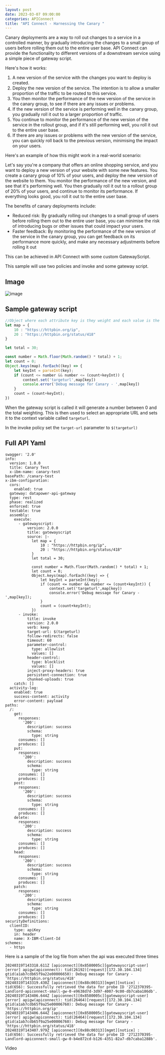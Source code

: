 ```yaml
---
layout: post
date: 2023-03-07 09:00:00
categories: APIConnect
title: "API Connect - Harnessing the Canary "
---
```


Canary deployments are a way to roll out changes to a service in a controlled manner, by gradually introducing the changes to a small group of users before rolling them out to the entire user base. API Connect can provide the functionality to different versions of a downstream service using a simple piece of gateway script.

<!--more-->
Here's how it works:

1. A new version of the service with the changes you want to deploy is created.
2. Deploy the new version of the service. The intention is to allow a smaller proportion of the traffic to be routed to this service.
3. You then monitor the performance of the new version of the service in the canary group, to see if there are any issues or problems.
4. If the new version of the service is performing well in the canary group, you gradually roll it out to a larger proportion of traffic.
5. You continue to monitor the performance of the new version of the service in the rollout group, and if it's still performing well, you roll it out to the entire user base.
6. If there are any issues or problems with the new version of the service, you can quickly roll back to the previous version, minimising the impact on your users.

Here's an example of how this might work in a real-world scenario:

Let's say you're a company that offers an online shopping service, and you want to deploy a new version of your website with some new features. You create a canary group of 10% of your users, and deploy the new version of the website to them. You monitor the performance of the new version, and see that it's performing well. You then gradually roll it out to a rollout group of 20% of your users, and continue to monitor its performance. If everything looks good, you roll it out to the entire user base.

The benefits of canary deployments include:

* Reduced risk: By gradually rolling out changes to a small group of users before rolling them out to the entire user base, you can minimise the risk of introducing bugs or other issues that could impact your users.
* Faster feedback: By monitoring the performance of the new version of the service in the canary group, you can get feedback on its performance more quickly, and make any necessary adjustments before rolling it out

This can be achieved in API Connect with some custom GatewayScript.

This sample will use two policies and invoke and some gateway script.


## Image
![image](/images/CanaryAPIC.png)


## Sample gateway script
```javascript
//Object where each attribute key is they weight and each value is the url that would be routed to,.
let map = {
    10 : "https://httpbin.org/ip",
    20 : "https://httpbin.org/status/418"
}

let total = 30;

const number = Math.floor(Math.random() * total) + 1;
let count = 0;
Object.keys(map).forEach((key) => {
    let keyInt = parseInt(key);
    if (count <= number && number <= (count+keyInt)) {
        context.set('targeturl',map[key])
        console.error('Debug message for Canary - ',map[key])
    }
    count = (count+keyInt);
})
```

When the gateway script is called it will generate a number between 0 and the total weighting. This is then used to select an appropriate URL and sets it to the context variable called `targeturl`.

In the invoke policy  set the `target-url` parameter to  `$(targeturl)`

## Full API Yaml

```
swagger: '2.0'
info:
  version: 1.0.0
  title: Canary Test
  x-ibm-name: canary-test
basePath: /canary-test
x-ibm-configuration:
  cors:
    enabled: true
  gateway: datapower-api-gateway
  type: rest
  phase: realized
  enforced: true
  testable: true
  assembly:
    execute:
      - gatewayscript:
          version: 2.0.0
          title: gatewayscript
          source: |-
            let map = {
                10 : "https://httpbin.org/ip",
                20 : "https://httpbin.org/status/418"
            }
            let total = 30;

            const number = Math.floor(Math.random() * total) + 1;
            let count = 0;
            Object.keys(map).forEach((key) => {
                let keyInt = parseInt(key);
                if (count <= number && number <= (count+keyInt)) {
                    context.set('targeturl',map[key])
                    console.error('Debug message for Canary - ',map[key]);
                }
                count = (count+keyInt);
            })
      - invoke:
          title: invoke
          version: 2.0.0
          verb: keep
          target-url: $(targeturl)
          follow-redirects: false
          timeout: 60
          parameter-control:
            type: allowlist
            values: []
          header-control:
            type: blocklist
            values: []
          inject-proxy-headers: true
          persistent-connection: true
          chunked-uploads: true
    catch: []
  activity-log:
    enabled: true
    success-content: activity
    error-content: payload
paths:
  /:
    get:
      responses:
        '200':
          description: success
          schema:
            type: string
      consumes: []
      produces: []
    put:
      responses:
        '200':
          description: success
          schema:
            type: string
      consumes: []
      produces: []
    post:
      responses:
        '200':
          description: success
          schema:
            type: string
      consumes: []
      produces: []
    delete:
      responses:
        '200':
          description: success
          schema:
            type: string
      consumes: []
      produces: []
    head:
      responses:
        '200':
          description: success
          schema:
            type: string
      consumes: []
      produces: []
    patch:
      responses:
        '200':
          description: success
          schema:
            type: string
      consumes: []
      produces: []
securityDefinitions:
  clientID:
    type: apiKey
    in: header
    name: X-IBM-Client-Id
schemes:
  - https
```

Here is a sample of the log file from when the api was executed three times
```
20240319T143318.611Z [apiconnect][0x8580005c][gatewayscript-user][error] apigw(apiconnect): tid(26192)[request][172.30.104.134] gtid(a1ab7cdb65f9a22e00006650): Debug message for Canary -  'https://httpbin.org/status/418'
20240319T143319.430Z [apiconnect][0x88c00313][mgmt][notice] : tid(656): Successfully retrieved the data for probe ID '2712370395-Landlord-apiconnect-small-gw-0-e9638d7d-3d97-4007-9c00-db7caba186db'.
20240319T143406.644Z [apiconnect][0x8580005c][gatewayscript-user][error] apigw(apiconnect): tid(26464)[request][172.30.104.134] gtid(a1ab7cdb65f9a25e00006760): Debug message for Canary -  'https://httpbin.org/ip'
20240319T143406.644Z [apiconnect][0x8580005c][gatewayscript-user][error] apigw(apiconnect): tid(26464)[request][172.30.104.134] gtid(a1ab7cdb65f9a25e00006760): Debug message for Canary -  'https://httpbin.org/status/418'
20240319T143407.979Z [apiconnect][0x88c00313][mgmt][notice] : tid(656): Successfully retrieved the data for probe ID '2712370395-Landlord-apiconnect-small-gw-0-b4e872cd-b126-4351-82a7-db7caba1288b'.
```


Video
